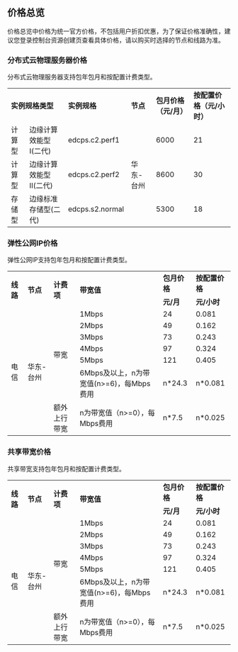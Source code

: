 ## 价格总览

价格总览中价格为统一官方价格，不包括用户折扣优惠，为了保证价格准确性，建议您登录控制台资源创建页查看具体价格，请以购买时选择的节点和线路为准。<br/>

### 分布式云物理服务器价格

分布式云物理服务器支持包年包月和按配置计费类型。<br/>
<table>
    <tr>
        <td colspan="2"><B>实例规格类型</B></td> 
        <td ><B>实例规格</B></td> 
	<td ><B>节点</B></td> 
	<td ><B>包月价格（元/月）</B></td>
	<td ><B>按配置价格（元/小时）</B></td>
    </tr>
    <tr>   
        <td >计算型</td>	  
	<td >边缘计算效能型Ⅰ(二代)</td>
	<td >edcps.c2.perf1</td>
	<td  rowspan="3">华东-台州</td>
	<td >6000</td>
	<td >21</td>
       </tr>
    <tr>   
	<td >计算型</td>
	<td >边缘计算效能型 Ⅱ(二代)</td>
	<td >edcps.c2.perf2</td>
	<td >8600</td>
	<td >30</td>
    </tr>
    <tr>   
	<td >存储型</td>
	<td >边缘标准存储型(二代)</td>
	<td >edcps.s2.normal</td>
	<td >5300</td>
	<td >18</td>
    </tr>
</table>

### 弹性公网IP价格

弹性公网IP支持包年包月和按配置计费类型。<br/>

<table>
   <tr>
       <td rowspan="2"><B>线路</B></td>
       <td rowspan="2"><B>节点</B></td>
       <td rowspan="2"><B>计费项</B></td>
       <td rowspan="2"><B>带宽值</B></td>
       <td ><B>包月价格</B></td>
       <td ><B>按配置价格</B></td>
   </tr>
   <tr>
       <td><B>元/月</B></td>
       <td><B>元/小时</B></td>
     
   </tr>
   <tr>
      <td rowspan="12">电信</td>
      <td rowspan="12">华东-台州<br/>
      <td rowspan="6">带宽</td>
      <td>1Mbps</td>
      <td>24</td>
      <td>0.081</td>
      
   </tr>
   <tr>
      <td>2Mbps</td>
      <td>49</td>
      <td>0.162</td>
      
   </tr>
   <tr>
     <td>3Mbps</td>
     <td>73</td>
     <td>0.243</td>
	
   </tr>
   <tr>
     <td>4Mbps</td>
     <td>97</td>
     <td>0.324</td>
     
   </tr>
   <tr>
     <td>5Mbps</td>
     <td>121</td>
     <td>0.405</td>
     
   </tr>
   <tr>
     <td>6Mbps及以上，n为带宽值(n>=6)，每Mbps费用</td>
     <td>n*24.3</td>
     <td>n*0.081</td>
  </tr>
  <tr>
    <td rowspan="1">额外上行带宽</td>
        <td>n为带宽值（n>=0），每Mbps费用</td>
        <td>n*7.5</td>
	 <td>n*0.025</td>
    </tr>
</table>

### 共享带宽价格

共享带宽支持包年包月和按配置计费类型。<br/>

<table>
   <tr>
       <td rowspan="2"><B>线路</B></td>
       <td rowspan="2"><B>节点</B></td>
       <td rowspan="2"><B>计费项</B></td>
       <td rowspan="2"><B>带宽值</B></td>
       <td ><B>包月价格</B></td>
       <td ><B>按配置价格</B></td>
   </tr>
   <tr>
       <td><B>元/月</B></td>
       <td><B>元/小时</B></td>
     
   </tr>
   <tr>
      <td rowspan="12">电信</td>
      <td rowspan="12">华东-台州<br/>
      <td rowspan="6">带宽</td>
      <td>1Mbps</td>
      <td>24</td>
      <td>0.081</td>
      
   </tr>
   <tr>
      <td>2Mbps</td>
      <td>49</td>
      <td>0.162</td>
      
   </tr>
   <tr>
     <td>3Mbps</td>
     <td>73</td>
     <td>0.243</td>
	
   </tr>
   <tr>
     <td>4Mbps</td>
     <td>97</td>
     <td>0.324</td>
     
   </tr>
   <tr>
     <td>5Mbps</td>
     <td>121</td>
     <td>0.405</td>
     
   </tr>
   <tr>
     <td>6Mbps及以上，n为带宽值(n>=6)，每Mbps费用</td>
     <td>n*24.3</td>
     <td>n*0.081</td>
  </tr>
  <tr>
    <td rowspan="1">额外上行带宽</td>
        <td>n为带宽值（n>=0），每Mbps费用</td>
        <td>n*7.5</td>
	 <td>n*0.025</td>
    </tr>
</table>
